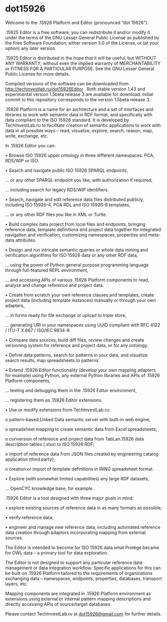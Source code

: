 # dot15926

Welcome to the .15926 Platform and Editor (pronounced “dot 15926”).

.15925 Editor is a free software; you can redistribute it and/or modify it under the terms of the GNU Lesser General Public License as published by the Free Software Foundation; either version 3.0 of the License, or (at your option) any later version.

.15925 Editor is distributed in the hope that it will be useful, but WITHOUT ANY WARRANTY; without even the implied warranty of MERCHANTABILITY or FITNESS FOR A PARTICULAR PURPOSE. See the GNU Lesser General Public License for more details.

Compiled versions of the software can be downloaded from http://techinvestlab.ru/dot15926Editor . Both stable version 1.43 and experimental version 1.5beta release 3 are available for download. Initial commit to this repository corresponds to the version 1.5beta release 3.

.15926 Platform is a name for an architecture and a set of interfaces and libraries to work with semantic data in RDF format, and specifically with data compliant to the ISO 15926 standard. It is developed by TechInvestLab.ru to facilitate creation of semantic applications to work with data in all possible ways – read, visualize, explore, search, reason, map, write, exchange, etc.

In .15926 Editor you can: 

• Browse ISO 15926 upper ontology in three different namespaces: PCA, RDS/WIP or ISO.

• Search and navigate public ISO 15926 SPARQL endpoints, 

… or any other SPARQL endpoint you like, with authorization if required, 

… including search for legacy RDS/WIP identifiers.

• Search, navigate and edit reference data files distributed publicly, including ISO 15926-4, PCA RDL and ISO 15926-8 templates, 

... or any other RDF files you like in XML or Turtle.

• Build complex data project from local files and endpoints, bringing reference data, template definitions and project data together for integrated navigation and verification, customizing namespaces, properties and meta-data attributes.

• Design and run intricate semantic queries or whole data mining and verification algorithms for ISO 15926 data or any other RDF data, 

… using the power of Python general purpose programming language through full-featured REPL environment, 

… and accessing APIs of various .15926 Platform components to read, analyze and change reference and project data.

• Create from scratch your own reference classes and templates, create project data (including template instances) manually or through your own adapters, 

… in forms ready for file exchange or upload to triple store, 

… generating URI in your namespaces using UUID compliant with RFC 4122 / ITU-T X.667 / ISO/IEC 9834-8.

• Compare data sources, build diff files, review changes and create versioning system for reference and project data, or for any ontology. 

• Define data patterns, search for patterns in your data, and visualize search results, map spreadsheets to patterns.

• Extend .15926 Editor functionality (develop your own mapping adapters for example) using Python, any external Python libraries and APIs of .15926 Platform components, 

… testing and debugging them in the .15926 Editor environment, 

… registering them as .15926 Editor extensions.

• Use or modify extensions from TechInvestLab.ru: 

o pattern-based Linked Data semantic server with built-in web engine;

o spreadsheet mapping to create semantic data from Excel spreadsheets;

o conversion of reference and project data from TabLan.15926 data description tables (.xlsx) to ISO 15926 RDF; 

o import of reference data from JSON files created by engineering catalog application (third party); 

o creation or import of template definitions in iRING spreadsheet format.

• Explore (with somewhat limited capabilities) any large RDF datasets, 

… OpenCYC knowledge base, for example.

.15926 Editor is a tool designed with three major goals in mind: 

• explore existing sources of reference data in as many formats as possible; 

• verify reference data; 

• engineer and manage new reference data, including automated reference data creation through adaptors incorporating mapping from external sources.

The Editor is intended to become for ISO 15926 data what Protégé became for OWL data – a primary tool for data exploration.

The Editor is not designed to support any particular reference data management or data integration workflow. Specific applications for this can be built on .15926 Platform tailored to the requirements of organizations exchanging data – namespaces, endpoints, properties, databases, transport layers, etc.

Mapping components are integrated in .15926 Platform environment as extensions using external or internal pattern mapping descriptions and directly accessing APIs of source/target databases.

Please contact TechInvestLab.ru at dot15926@gmail.com for further details.
